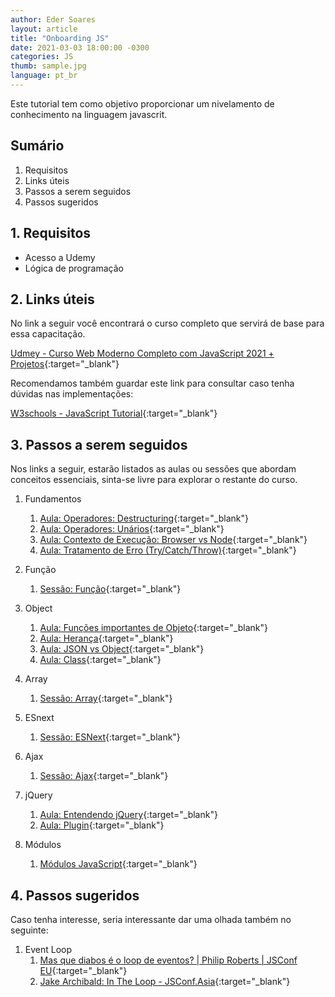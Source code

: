 ```yaml
---
author: Eder Soares
layout: article
title: "Onboarding JS"
date: 2021-03-03 18:00:00 -0300 
categories: JS
thumb: sample.jpg
language: pt_br
---
```


Este tutorial tem como objetivo proporcionar um nivelamento de conhecimento na linguagem javascrit.

## Sumário

1. Requisitos
2. Links úteis
3. Passos a serem seguidos
4. Passos sugeridos

## 1. Requisitos

- Acesso a Udemy
- Lógica de programação

## 2. Links úteis

No link a seguir você encontrará o curso completo que servirá de base para essa capacitação.

[Udmey - Curso Web Moderno Completo com JavaScript 2021 + Projetos](https://www.udemy.com/course/curso-web){:target="_blank"}

Recomendamos também guardar este link para consultar caso tenha dúvidas nas implementações:

[W3schools - JavaScript Tutorial](https://www.w3schools.com/js/default.asp){:target="_blank"}

## 3. Passos a serem seguidos

Nos links a seguir, estarão listados as aulas ou sessões que abordam conceitos essenciais, sinta-se livre para explorar o restante do curso.

1. Fundamentos
    1. [Aula: Operadores: Destructuring](https://www.udemy.com/course/curso-web/learn/lecture/8778080){:target="_blank"}
    2. [Aula: Operadores: Unários](https://www.udemy.com/course/curso-web/learn/lecture/8778098){:target="_blank"}
    3. [Aula: Contexto de Execução: Browser vs Node](https://www.udemy.com/course/curso-web/learn/lecture/8778102){:target="_blank"}
    3. [Aula: Tratamento de Erro (Try/Catch/Throw)](https://www.udemy.com/course/curso-web/learn/lecture/8778104){:target="_blank"}
     
2. Função
    1. [Sessão: Função](https://www.udemy.com/course/curso-web/learn/lecture/8818432){:target="_blank"}
3. Object
    1. [Aula: Funções importantes de Objeto](https://www.udemy.com/course/curso-web/learn/lecture/9053618){:target="_blank"}
    2. [Aula: Herança](https://www.udemy.com/course/curso-web/learn/lecture/9053624){:target="_blank"}
    3. [Aula: JSON vs Object](https://www.udemy.com/course/curso-web/learn/lecture/9075098){:target="_blank"}
    3. [Aula: Class](https://www.udemy.com/course/curso-web/learn/lecture/9129708){:target="_blank"}
4. Array
    1. [Sessão: Array](https://www.udemy.com/course/curso-web/learn/lecture/9129714){:target="_blank"}
5. ESnext
    1. [Sessão: ESNext](https://www.udemy.com/course/curso-web/learn/lecture/9365130){:target="_blank"}
6. Ajax
    1. [Sessão: Ajax](https://www.udemy.com/course/curso-web/learn/lecture/10347610){:target="_blank"}
7. jQuery   
    1. [Aula: Entendendo jQuery](https://www.udemy.com/course/curso-web/learn/lecture/10439804){:target="_blank"}  
    2. [Aula: Plugin](https://www.udemy.com/course/curso-web/learn/lecture/10439848){:target="_blank"}
8. Módulos
    1. [Módulos JavaScript](https://medium.com/@dejaneves/m%C3%B3dulos-javascript-um-guia-para-iniciantes-143a8bae6c78){:target="_blank"}

## 4. Passos sugeridos

Caso tenha interesse, seria interessante dar uma olhada também no seguinte:

1. Event Loop
    1. [Mas que diabos é o loop de eventos? | Philip Roberts | JSConf EU](https://medium.com/@dejaneves/m%C3%B3dulos-javascript-um-guia-para-iniciantes-143a8bae6c78){:target="_blank"}
    1. [Jake Archibald: In The Loop - JSConf.Asia](https://www.youtube.com/watch?v=cCOL7MC4Pl0&list=RDCMUCzoVCacndDCfGDf41P-z0iA&index=4){:target="_blank"}